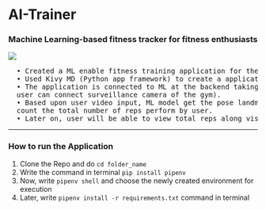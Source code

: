 <h1>AI-Trainer</h1>
<h3>Machine Learning-based fitness tracker for fitness enthusiasts</h3>
<img src='https://external-content.duckduckgo.com/iu/?u=https%3A%2F%2Ftse4.mm.bing.net%2Fth%3Fid%3DOIP.3GGl24D3m0hiI8ljXKYyngHaEH%26pid%3DApi&f=1&ipt=e54966bc1d5253a496663d53a0cde78eb1a9e4db214358b89763e341e6f1cd0e&ipo=images' />
<pre>
  • Created a ML enable fitness training application for the gym people.
  • Used Kivy MD (Python app framework) to create a application.
  • The application is connected to ML at the backend taking the input from the camera (can be phone camera or
  user can connect surveillance camera of the gym).
  • Based upon user video input, ML model get the pose landmark and based upon particular exercise selected,
  count the total number of reps perform by user.
  • Later on, user will be able to view total reps along visualization in the form graph.
</pre>
<hr />
<h3>How to run the Application</h3>
<ol>
  <li>Clone the Repo and do <code>cd folder_name</code></li>
  <li>Write the command in terminal <code>pip install pipenv</code></li>
  <li>Now, write <code>pipenv shell</code> and choose the newly created environment for execution</li>
  <li>Later, write <code>pipenv install -r requirements.txt</code> command in terminal</li>
</ol>
